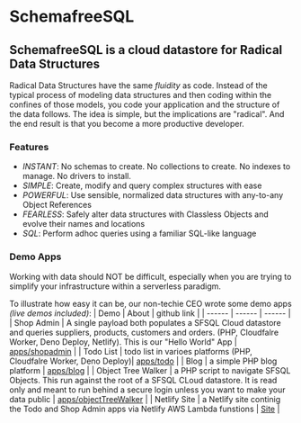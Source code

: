 # SchemafreeSQL

## SchemafreeSQL is a cloud datastore for Radical Data Structures
Radical Data Structures have the same _fluidity_ as code. Instead of the typical process of modeling data structures and then coding within the confines of those models, you code your application and the structure of the data follows. The idea is simple, but the implications are "radical". And the end result is that you become a more productive developer.

### Features

- _INSTANT_: No schemas to create. No collections to create. No indexes to manage. No drivers to install.
- _SIMPLE_: Create, modify and query complex structures with ease
- _POWERFUL_: Use sensible, normalized data structures with any-to-any Object References
- _FEARLESS_: Safely alter data structures with Classless Objects and evolve their names and locations
- _SQL_: Perform adhoc queries using a familiar SQL-like language


### Demo Apps
Working with data should NOT be difficult, especially when you are trying to simplify your infrastructure within a serverless paradigm.

To illustrate how easy it can be, our non-techie CEO wrote some demo apps _(live demos included)_:
| Demo | About | github link |
| ------ | ------ | ------ |
| Shop Admin | A single payload both populates a SFSQL Cloud datastore and queries suppliers, products, customers and orders. (PHP, Cloudfalre Worker, Deno Deploy, Netlify). This is our "Hello World" App  | [apps/shopadmin](../../../apps/tree/main/shopadmin) |
| Todo List | todo list in varioes platforms (PHP, Cloudfalre Worker, Deno Deploy)| [apps/todo](../../../apps/tree/main/todo) |
| Blog  | a simple PHP blog platform | [apps/blog](../../../apps/tree/main/blog/php) |
| Object Tree Walker  | a PHP script to navigate SFSQL Objects. This run against the root of a SFSQL CLoud datastore. It is read only and meant to run behind a secure login unless you want to make your data public  | [apps/objectTreeWalker](../../../apps/tree/main/objectTreeWalker/php) |
| Netlify Site  | a Netlify site continig the Todo and Shop Admin apps via Netlify AWS Lambda funstions | [Site](https://harmonious-mermaid-c4d794.netlify.app/) |

